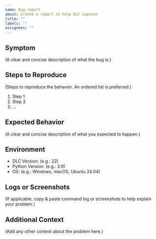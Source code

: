 ```yaml
---
name: Bug report
about: Create a report to help DLC improve
title: ""
labels: ""
assignees: ""
---
```


## Symptom

(A clear and concise description of what the bug is.)

## Steps to Reproduce

(Steps to reproduce the behavior. An ordered list is preferred.)

1. Step 1
2. Step 2
3. ...

## Expected Behavior

(A clear and concise description of what you expected to happen.)

## Environment

- DLC Version: (e.g.: 22)
- Python Version: (e.g.: 3.9)
- OS: (e.g.: Windows, macOS, Ubuntu 24.04)

## Logs or Screenshots

(If applicable, copy & paste command log or screenshots to help explain your problem.)

## Additional Context

(Add any other context about the problem here.)
